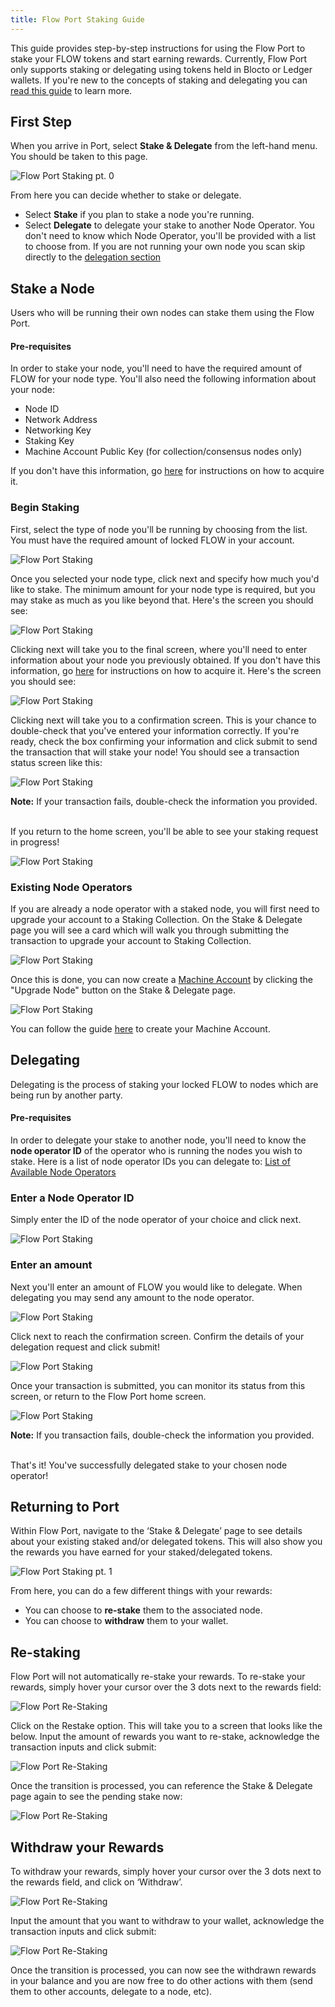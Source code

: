 ```yaml
---
title: Flow Port Staking Guide
---
```


This guide provides step-by-step instructions for using the Flow Port to stake your FLOW tokens and start earning rewards.
Currently, Flow Port only supports staking or delegating using tokens held in Blocto or Ledger wallets.
If you're new to the concepts of staking and delegating you can [read this guide](../../../../architecture/staking/index.md) to learn more.

## First Step

When you arrive in Port, select **Stake & Delegate** from the left-hand menu. You should be taken to this page.

![Flow Port Staking pt. 0](port-stake-0-00.png)

From here you can decide whether to stake or delegate.

- Select **Stake** if you plan to stake a node you're running.
- Select **Delegate** to delegate your stake to another Node Operator. You don't need to know which Node Operator, you'll be provided with a list to choose from. If you are not running your own node you scan skip directly to the [delegation section](#delegating)

## Stake a Node

Users who will be running their own nodes can stake them using the Flow Port.

#### Pre-requisites

In order to stake your node, you'll need to have the required amount of FLOW for your node type.
You'll also need the following information about your node:

- Node ID
- Network Address
- Networking Key
- Staking Key
- Machine Account Public Key (for collection/consensus nodes only)

If you don't have this information, go [here](../../../../node-ops/node-operation/node-bootstrap.mdx#step-1---run-genesis-bootstrap) for instructions on how to acquire it.

### Begin Staking

First, select the type of node you'll be running by choosing from the list. You must have the required amount of locked FLOW in your account.

![Flow Port Staking](port-stake-0-02.png)

Once you selected your node type, click next and specify how much you'd like to stake. The minimum amount for your node type is required,
but you may stake as much as you like beyond that. Here's the screen you should see:

![Flow Port Staking](port-stake-0-03.png)

Clicking next will take you to the final screen, where you'll need to enter information about your node you previously obtained.
If you don't have this information, go [here](../../../../node-ops/node-operation/node-bootstrap.mdx#step-1---run-genesis-bootstrap) for instructions on how to acquire it.
Here's the screen you should see:

![Flow Port Staking](port-stake-0-04.png)

Clicking next will take you to a confirmation screen. This is your chance to double-check that you've entered your information correctly. If you're ready, check the
box confirming your information and click submit to send the transaction that will stake your node! You should see a transaction status screen like this:

![Flow Port Staking](port-stake-0-05.png)

**Note:** If your transaction fails, double-check the information you provided. <br/> <br/>

If you return to the home screen, you'll be able to see your staking request in progress!

![Flow Port Staking](port-stake-4.png)

### Existing Node Operators

If you are already a node operator with a staked node, you will first need to upgrade your account to a Staking Collection. On the Stake & Delegate page you will see a card which will walk you through submitting the transaction to upgrade your account to Staking Collection.

![Flow Port Staking](staking-collection.png)

Once this is done, you can now create a [Machine Account](../../../../node-ops/node-operation/machine-existing-operator.mdx) by clicking the "Upgrade Node" button on the Stake & Delegate page.

![Flow Port Staking](machine-account.png)

You can follow the guide [here](../../../../node-ops/node-operation/machine-existing-operator.mdx) to create your Machine Account.

## Delegating

Delegating is the process of staking your locked FLOW to nodes which are being run by another party.

#### Pre-requisites

In order to delegate your stake to another node, you'll need to know the **node operator ID** of the operator who is running the nodes you wish to stake.
Here is a list of node operator IDs you can delegate to: [List of Available Node Operators](https://github.com/onflow/flow/blob/master/nodeoperators/NodeOperatorList.md)

### Enter a Node Operator ID

Simply enter the ID of the node operator of your choice and click next.

![Flow Port Staking](port-delegate-1.png)

### Enter an amount

Next you'll enter an amount of FLOW you would like to delegate. When delegating you may send any amount to the node operator.

![Flow Port Staking](port-delegate-2.png)

Click next to reach the confirmation screen. Confirm the details of your delegation request and click submit!

![Flow Port Staking](port-delegate-3.png)

Once your transaction is submitted, you can monitor its status from this screen, or return to the Flow Port home screen.

![Flow Port Staking](port-delegate-4.png)

**Note:** If you transaction fails, double-check the information you provided. <br/> <br/>

That's it! You've successfully delegated stake to your chosen node operator!

## Returning to Port

Within Flow Port, navigate to the ‘Stake & Delegate’ page to see details about your existing staked and/or delegated tokens.
This will also show you the rewards you have earned for your staked/delegated tokens.

![Flow Port Staking pt. 1](port-stake-1.png)

From here, you can do a few different things with your rewards:

- You can choose to **re-stake** them to the associated node.
- You can choose to **withdraw** them to your wallet.

## Re-staking

Flow Port will not automatically re-stake your rewards.
To re-stake your rewards, simply hover your cursor over the 3 dots next to the rewards field:

![Flow Port Re-Staking](port-stake-2.png)

Click on the Restake option. This will take you to a screen that looks like the below. Input the amount of rewards you want to re-stake, acknowledge the transaction inputs and click submit:

![Flow Port Re-Staking](port-stake-3.png)

Once the transition is processed, you can reference the Stake & Delegate page again to see the pending stake now:

![Flow Port Re-Staking](port-stake-4.png)

## Withdraw your Rewards

To withdraw your rewards, simply hover your cursor over the 3 dots next to the rewards field, and click on ‘Withdraw’.

![Flow Port Re-Staking](port-stake-5.png)

Input the amount that you want to withdraw to your wallet, acknowledge the transaction inputs and click submit:

![Flow Port Re-Staking](port-stake-6.png)

Once the transition is processed, you can now see the withdrawn rewards in your balance and you are now free to do other actions with them (send them to other accounts, delegate to a node, etc).
